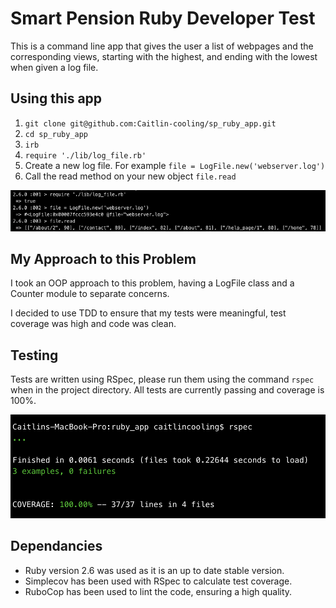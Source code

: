 # Smart Pension Ruby Developer Test
This is a command line app that gives the user a list of webpages and the corresponding views, starting with the highest, and ending with the lowest when given a log file.

## Using this app
1. `git clone git@github.com:Caitlin-cooling/sp_ruby_app.git`
2. `cd sp_ruby_app`
3. `irb`
4. `require './lib/log_file.rb'`
5. Create a new log file. For example `file = LogFile.new('webserver.log')`
6. Call the read method on your new object `file.read`

![alt text](app.png)

## My Approach to this Problem
I took an OOP approach to this problem, having a LogFile class and a Counter module to separate concerns.

I decided to use TDD to ensure that my tests were meaningful, test coverage was high and code was clean.

## Testing
Tests are written using RSpec, please run them using the command `rspec` when in the project directory. All tests are currently passing and coverage is 100%.

![alt text](tests_and_coverage.png)

## Dependancies
* Ruby version 2.6 was used as it is an up to date stable version.
* Simplecov has been used with RSpec to calculate test coverage.
* RuboCop has been used to lint the code, ensuring a high quality.
